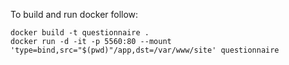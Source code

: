 To build and run docker follow:
```
docker build -t questionnaire .
docker run -d -it -p 5560:80 --mount 'type=bind,src="$(pwd)"/app,dst=/var/www/site' questionnaire
```

